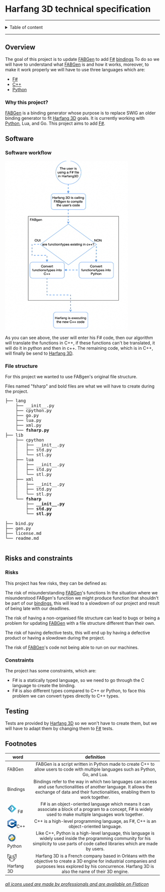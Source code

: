 

#  Harfang 3D technical specification

<hr>

<details><summary>Table of content</summary>

- [Overview](#overview)
	- [Why this project?](#why-this-project)
- [Software](#software)
	- [Software workflow](#software-workflow)
	- [File structure](#file-structure)
- [Risk and constraints](#risks-and-constraints)
	- [Risks](#risks)
	- [Assumptions](#assumptions)
	- [Constraints](#constraints)
- [testing](#testing)
- [Footnotes](#footnotes)

</details>

<hr>


## Overview

The goal of this project is to update [FABGen](#FABGen) to add [F#](#F#) [bindings](#Bindings) To do so we will have to understand what [FABGen](#FABGen) is and how it works, moreover, to make it work properly we will have to use three languages which are: 
- [F#](#F#)
- [C++](#C++)
- [Python](#Python)

### Why this project?

[FABGen](#FABGen) is a binding generator whose purpose is to replace SWIG an older binding generator to fit [Harfang 3D](#Harfang3D) goals. It is currently working with [Python](#Python), Lua, and Go. This project aims to add [F#](#F#).


## Software


### Software workflow
<img src="./Images/Schema.png" width="400" height="550" />

As you can see above, the user will enter his F# code, then our algorithm will translate the functions in C++, if these functions can't be translated, it will do it in python and then in c++. The remaining code, which is in C++, will finally be send to [Harfang 3D](#Harfang3D).


### File structure

For this project we wanted to use FABgen's original file structure. 

Files named "fsharp" and bold files are what we will have to create during the project.

<pre>
├── lang
	├── __init__.py
	├── cpython.py
	├── go.py
	├── lua.py
	├── xml.py
	<b>└── fsharp.py</b>
├── lib
	├── cpython
	│	├── __init__.py
	│	├── std.py
	│	└── stl.py
	├── lua
	│	├── __init__.py
	│	├── std.py
	│	└── stl.py
	├── xml
	│	├── __init__.py
	│	├── std.py
	│	└── stl.py
	<b>└── fsharp
		├── __init__.py
		├── std.py
		└── stl.py
		</b>
├── bind.py
├── gen.py
├── license.md
└── readme.md	

</pre>


## Risks and constraints

### Risks

This project has few risks, they can be defined as:

The risk of misunderstanding [FABGen](#FABGen)'s functions
In the situation where we misunderstood FABgen's function we might produce function that shouldn't be part of our [bindings](#Bindings), this will lead to a slowdown of our project and result of being late with our deadlines.


The risk of having a non-organised file structure can lead to bugs or being a problem for updating [FABGen](#FABGen) with a file structure different than their own.


The risk of having defective tests, this will end up by having a defective product or having a slowdown during the project.


The risk of [FABGen](#FABGen)'s code not being able to run on our machines.



### Constraints

The project has some constraints, which are:

- F# is a statically typed language, so we need to go through the C language to create the binding.
- F# is also different types compared to C++ or Python, to face this problem we can convert types directly to C++ types.

## Testing

Tests are provided by [Harfang 3D](#Harfang3D) so we won't have to create them, but we will have to adapt them by changing them to [F#](#F#) tests.

## Footnotes
|word|definition|
|-----|:----:|
|<span id="FABGen">FABGen</span>   | FABGen is a script written in Python made to create C++ to allow users to code with multiple languages such as Python, Go, and Lua.|
|<span id="Bindings">Bindings</span>   | Bindings refer to the way in which two languages can access and use functionalities of another language. It allows the exchange of data and their functionalities, enabling them to work together.|
|<img src="./Images/Fsharp_logo.png" width="30" height="30" /> <span id="F#">F#</span>| F# is an object-oriented language which means it can associate a block of a program to a concept, F# is widely used to make multiple languages work together.|
|<img src="./Images/CppLogo.png" width="30" height="30" /><span id="C++">C++</span>| C++ is a high-level programming language, as F#, C++ is an object-oriented language.|
|<img src="./Images/PythonLogo.png" width="30" height="30" /><span id="Python">Python</span>| Like C++, Python is a high-level language, this language is widely used inside the programming community for his simplicity to use parts of code called libraries which are made by users.|
|<img src="./Images/HarfangLogo.png" width="30" height="30" /><span id="Harfang3D">Harfang 3D</span>| Harfang 3D is a French company based in Orléans with the objective to create a 3D engine for industrial companies and purposes less explored by his concurrence. Harfang 3D is also the name of their 3D engine. |



###### [all icons used are made by professionals and are available on Flaticon](https://www.flaticon.com/)
